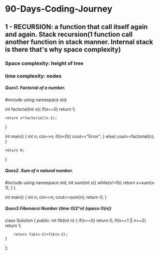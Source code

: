 # 90-Days-Coding-Journey

## 1 - RECURSION: a function that call itself again and again. Stack recursion(1 function call another function in stack manner. Internal stack is there that's why space complexity)
### Space complexity:  height of tree
### time complexity: nodes 
##### Ques1. Factorial of a number.
#include <iostream>
using namespace std;

int factorial(int x){
    if(x==0) return 1;
    
    return x*factorial(x-1);
}

int main() {
   int n;
   cin>>n;
   if(n<0){
       cout<<"Error";
   }
   else{
       cout<<factorial(n);
   }
   
   

    return 0;
}

##### Ques2. Sum of n natural number.
#include <iostream>
using namespace std;
 int sum(int x){
     while(x!=0){
         return x+sum(x-1);
     }
 }

int main() {
   int n;
   cin>>n;
   cout<<sum(n);
    return 0;
}

##### Ques3.Fibonacci Number (time O(2^n) (space O(n))
class Solution {
public:
    int fib(int n) {
        if(n==0) return 0;
        if(n==1 || n==2) return 1;
        
        return fib(n-1)+fib(n-2);
    }
};
